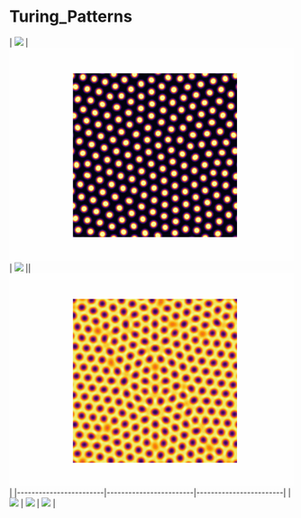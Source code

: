 # Turing_Patterns

| ![](Stripe_pattern.gif) | ![](Spot_pattern.gif) | ![](Pulsating_spots.gif) || ![](Holes.gif) |
|------------------------|------------------------|------------------------|
| ![](Maze.gif) | ![](Waves.gif) | ![](Chaos.gif) |
